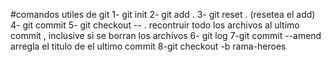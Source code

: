 #comandos utiles de git
1- git init 
2- git add .
3- git reset . (resetea el add)
4- git commit
5- git checkout -- . recontruir todo los archivos al ultimo commit , inclusive si se borran los archivos
6- git log 
7-git commit --amend arregla el titulo de el ultimo commit 
8-git checkout -b rama-heroes